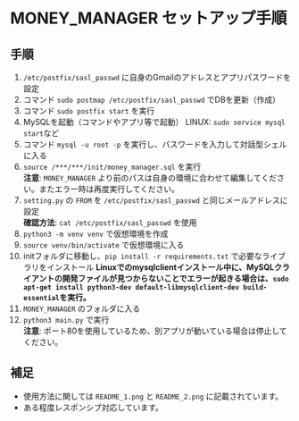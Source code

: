 # MONEY_MANAGER セットアップ手順

## 手順
1. `/etc/postfix/sasl_passwd` に自身のGmailのアドレスとアプリパスワードを設定
2. コマンド `sudo postmap /etc/postfix/sasl_passwd` でDBを更新（作成）
3. コマンド `sudo postfix start` を実行
4. MySQLを起動（コマンドやアプリ等で起動）
   LINUX: `sudo service mysql start`など
6. コマンド `mysql -u root -p` を実行し、パスワードを入力して対話型シェルに入る  
7. `source /***/***/init/money_manager.sql` を実行  
   **注意**: `MONEY_MANAGER` より前のパスは自身の環境に合わせて編集してください。またエラー時は再度実行してください。
8. `setting.py` の `FROM` を `/etc/postfix/sasl_passwd` と同じメールアドレスに設定  
   **確認方法**: `cat /etc/postfix/sasl_passwd` を使用
9. `python3 -m venv venv` で仮想環境を作成
10. `source venv/bin/activate` で仮想環境に入る
11. initフォルダに移動し、`pip install -r requirements.txt` で必要なライブラリをインストール
    **Linuxでのmysqlclientインストール中に、MySQLクライアントの開発ファイルが見つからないことでエラーが起きる場合は、`sudo apt-get install python3-dev default-libmysqlclient-dev build-essential`を実行。**
13. `MONEY_MANAGER` のフォルダに入る
14. `python3 main.py` で実行  
    **注意**: ポート80を使用しているため、別アプリが動いている場合は停止してください。

## 補足
- 使用方法に関しては `README_1.png` と `README_2.png` に記載されています。
- ある程度レスポンシブ対応しています。

